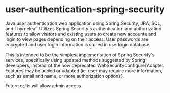 # user-authentication-spring-security
Java user authentication web application using Spring Security, JPA, SQL, and Thymeleaf. Utilizes Spring Security's authentication and authorization features to allow visitors and existing users to create new accounts and login to view pages depending on their access. User passwords are encrypted and user login information is stored in userlogin database. 

This is intended to be the simplest implementation of Spring Security's services, specifically using updated methods suggested by Spring developers, instead of the now deprecated WebSecurityConfigurerAdapter. Features may be added or adapted (ie. user may require more information, such as email and name, or more authorization options). 

Future edits will allow admin access. 
